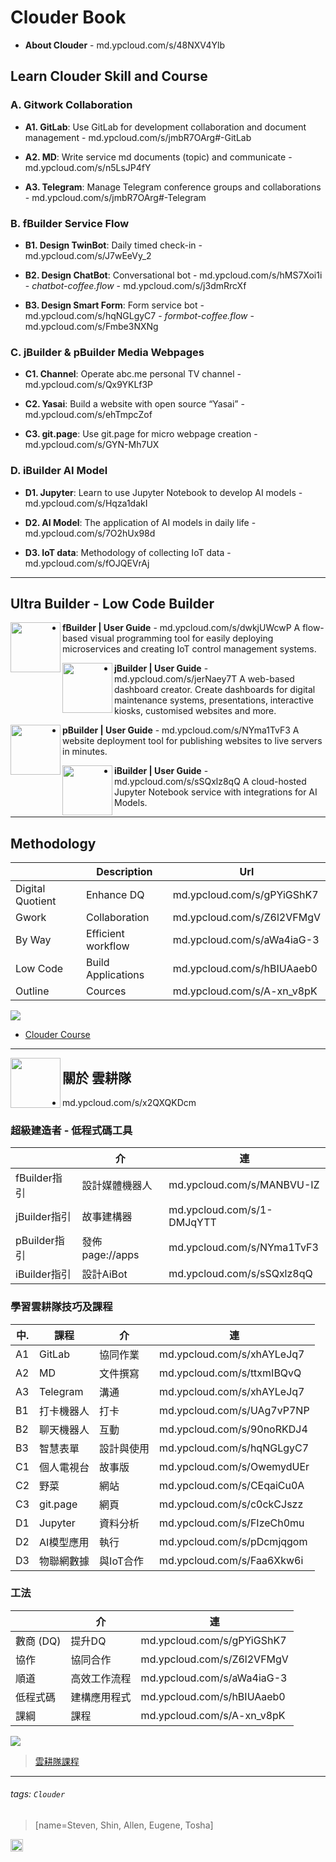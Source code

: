Clouder Book
===

- **About Clouder** - md.ypcloud.com/s/48NXV4Ylb

## Learn Clouder Skill and Course

### A. Gitwork Collaboration

- **A1. GitLab**: Use GitLab for development collaboration and document management
      - md.ypcloud.com/s/jmbR7OArg#-GitLab

- **A2. MD**: Write service md documents (topic) and communicate
      - md.ypcloud.com/s/n5LsJP4fY

- **A3. Telegram**: Manage Telegram conference groups and collaborations
      - md.ypcloud.com/s/jmbR7OArg#-Telegram

### B. fBuilder Service Flow

- **B1. Design TwinBot**: Daily timed check-in
      - md.ypcloud.com/s/J7wEeVy_2

- **B2. Design ChatBot**: Conversational bot
      - md.ypcloud.com/s/hMS7Xoi1i
        - *chatbot-coffee.flow* - md.ypcloud.com/s/j3dmRrcXf

- **B3. Design Smart Form**: Form service bot
      - md.ypcloud.com/s/hqNGLgyC7
        - *formbot-coffee.flow* - md.ypcloud.com/s/Fmbe3NXNg

### C. jBuilder & pBuilder Media Webpages

- **C1. Channel**: Operate abc.me personal TV channel
      - md.ypcloud.com/s/Qx9YKLf3P

- **C2. Yasai**: Build a website with open source “Yasai”
      - md.ypcloud.com/s/ehTmpcZof

- **C3. git.page**: Use git.page for micro webpage creation
      - md.ypcloud.com/s/GYN-Mh7UX

### D. iBuilder AI Model

- **D1. Jupyter**: Learn to use Jupyter Notebook to develop AI models
      - md.ypcloud.com/s/Hqza1dakI

- **D2. AI Model**: The application of AI models in daily life
      - md.ypcloud.com/s/7O2hUx98d

- **D3. IoT data**: Methodology of collecting IoT data
      - md.ypcloud.com/s/fOJQEVrAj

---

## Ultra Builder - Low Code Builder

[<img align="left" width="80" height="auto" src="https://m3.ypcloud.com/cms/jdi_cards_fbuilder_cms_28629645ac.png" />](https://run.ypcloud.com/)

- **fBuilder | User Guide** - md.ypcloud.com/s/dwkjUWcwP
A flow-based visual programming tool for easily deploying microservices and creating IoT control management systems.

[<img align="left" width="80" height="auto" src="https://m3.ypcloud.com/cms/jdi_cards_jbuilder_cms_a1ff1a11b5.png">](https://run.ypcloud.com/)

- **jBuilder | User Guide** - md.ypcloud.com/s/jerNaey7T
A web-based dashboard creator. Create dashboards for digital maintenance systems, presentations, interactive kiosks, customised websites and more.

[<img align="left" width="80" height="auto" src="https://m3.ypcloud.com/cms/jdi_cards_pbuilder_cms_c87feee6a6.png">](https://run.ypcloud.com/)

- **pBuilder | User Guide** - md.ypcloud.com/s/NYma1TvF3
A website deployment tool for publishing websites to live servers in minutes.

[<img align="left" width="80" height="auto" src="https://m3.ypcloud.com/cms/jdi_cards_ibuilder_cms_dd8d6b0db4.png">](https://run.ypcloud.com/)

- **iBuilder | User Guide** - md.ypcloud.com/s/sSQxlz8qQ
A cloud-hosted Jupyter Notebook service with integrations for AI Models. 

---

## Methodology

| | Description | Url |
| --- | --- | --- |
| Digital Quotient | Enhance DQ         | md.ypcloud.com/s/gPYiGShK7 |
| Gwork            | Collaboration      | md.ypcloud.com/s/Z6l2VFMgV |
| By Way           | Efficient workflow | md.ypcloud.com/s/aWa4iaG-3 |
| Low Code         | Build Applications | md.ypcloud.com/s/hBIUAaeb0 |
| Outline          | Cources            | md.ypcloud.com/s/A-xn_v8pK |

![](https://m3.ypcloud.com/cms/12_courses_2d40e32881.png)
- [Clouder Course](https://md.ypcloud.com/s/cSXN35cZg)

---

<img align="left" height="80" src="https://m3.ypcloud.com/cms/jdi_cards_clouder_cms_6eae937bb7.png">

## 關於 雲耕隊
- md.ypcloud.com/s/x2QXQKDcm

### 超級建造者 - 低程式碼工具

| | 介 | 連 |
| --- | --- | --- |
| fBuilder指引 | 設計媒體機器人     | md.ypcloud.com/s/MANBVU-IZ |
| jBuilder指引 | 故事建構器        | md.ypcloud.com/s/1-DMJqYTT |
| pBuilder指引 | 發佈 page://apps | md.ypcloud.com/s/NYma1TvF3 |
| iBuilder指引 | 設計AiBot        | md.ypcloud.com/s/sSQxlz8qQ |

### 學習雲耕隊技巧及課程

| 中. | 課程 | 介 | 連 |
| --- | --- | --- | --- |
| A1  | GitLab     | 協同作業 | md.ypcloud.com/s/xhAYLeJq7 |
| A2  | MD        | 文件撰寫 | md.ypcloud.com/s/ttxmIBQvQ |
| A3  | Telegram  | 溝通 | md.ypcloud.com/s/xhAYLeJq7 |
| B1  | 打卡機器人  | 打卡 | md.ypcloud.com/s/UAg7vP7NP |
| B2  | 聊天機器人  | 互動 | md.ypcloud.com/s/90noRKDJ4 |
| B3  | 智慧表單    | 設計與使用 | md.ypcloud.com/s/hqNGLgyC7 |
| C1  | 個人電視台  | 故事版 | md.ypcloud.com/s/OwemydUEr |
| C2  | 野菜       | 網站 | md.ypcloud.com/s/CEqaiCu0A |
| C3  | git.page   | 網頁 | md.ypcloud.com/s/c0ckCJszz |
| D1  | Jupyter    | 資料分析 | md.ypcloud.com/s/FIzeCh0mu |
| D2  | AI模型應用  | 執行 | md.ypcloud.com/s/pDcmjqgom |
| D3  | 物聯網數據  | 與IoT合作 | md.ypcloud.com/s/Faa6Xkw6i |

### 工法

| | 介 | 連 |
| --- | --- | --- |
| 數商 (DQ) | 提升DQ | md.ypcloud.com/s/gPYiGShK7 |
| 協作      | 協同合作 | md.ypcloud.com/s/Z6l2VFMgV |
| 順道      | 高效工作流程 | md.ypcloud.com/s/aWa4iaG-3 |
| 低程式碼  | 建構應用程式 | md.ypcloud.com/s/hBIUAaeb0 |
| 課綱      | 課程 | md.ypcloud.com/s/A-xn_v8pK |

![](https://m3.ypcloud.com/cms/abcd_b37589fb73.png)
> [雲耕隊課程](https://md.ypcloud.com/s/cRyHRFIS1)

---
###### tags: `Clouder`
> [name=Steven, Shin, Allen, Eugene, Tosha]

<img align="left" height="20" src="https://m3.ypcloud.com/cms/ypcloud_4201c3b7a8.png">